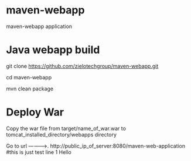 # maven-webapp
maven-webapp application



# Java webapp build

git clone https://github.com/zielotechgroup/maven-webapp.git

cd maven-webapp

mvn clean package



# Deploy War

Copy the war file from target/name_of_war.war  to tomcat_installed_directory/webapps directory

Go to url ————>.    http://public_ip_of_server:8080/maven-web-application
#this is just test line
1
Hello
